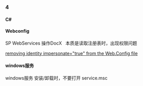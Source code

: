 ### 4

#### C#

#### Webconfig
SP WebServices 操作DocX   本质是读取注册表时，出现权限问题

[removing identity impersonate="true" from the Web.Config file](https://stackoverflow.com/questions/43484379/closedxml-securityexception-requested-registry-access-is-not-allowed)

#### windows服务

windows服务 安装/卸载时，不要打开 service.msc
